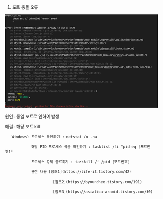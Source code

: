 1. 포트 충돌 오류 

![포트충돌오류](./src/images/포트오류.png)

원인 : 동일 포트로 인하여 발생

해결 : 해당 포트 kill 

       Windows) 프로세스 확인하기 : netstat /o -na 

                해당 PID 프로세스 이름 확인하기 : tasklist /fi "pid eq [포트번호]" 

                프로세스 강제 종료하기 : taskkill /f /pid [포트번호]

                관련 내용 [참조1](https://life-it.tistory.com/42)

                          [참조2](https://byounghee.tistory.com/191)

                          [참조3](https://asiatica-aramid.tistory.com/30)
